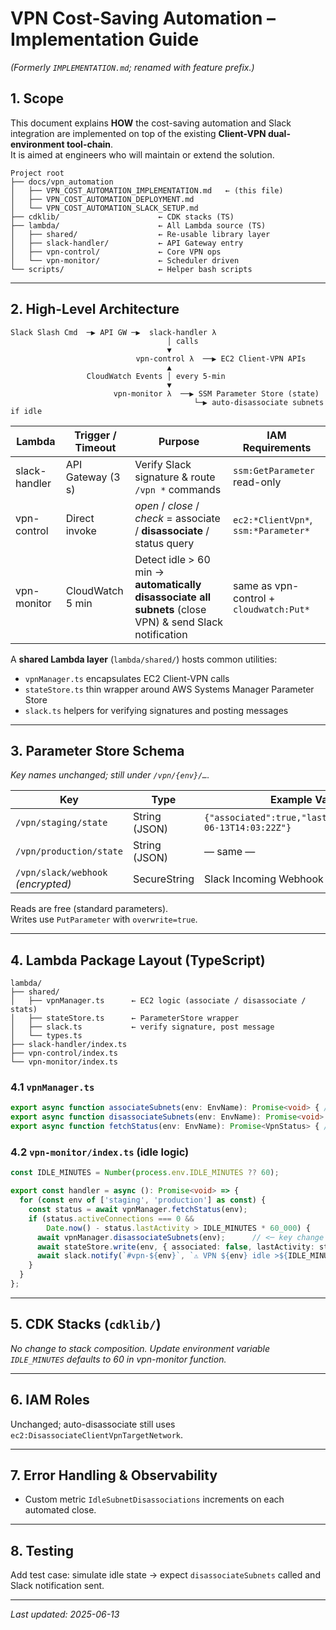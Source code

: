 # VPN Cost-Saving Automation – **Implementation Guide**

*(Formerly `IMPLEMENTATION.md`; renamed with feature prefix.)*

## 1. Scope

This document explains **HOW** the cost-saving automation and Slack integration are implemented on top of the existing **Client-VPN dual-environment tool-chain**.  
It is aimed at engineers who will maintain or extend the solution.

```
Project root
├── docs/vpn_automation
│   ├── VPN_COST_AUTOMATION_IMPLEMENTATION.md   ← (this file)
│   ├── VPN_COST_AUTOMATION_DEPLOYMENT.md
│   └── VPN_COST_AUTOMATION_SLACK_SETUP.md
├── cdklib/                      ← CDK stacks (TS)
├── lambda/                      ← All Lambda source (TS)
│   ├── shared/                  ← Re-usable library layer
│   ├── slack-handler/           ← API Gateway entry
│   ├── vpn-control/             ← Core VPN ops
│   └── vpn-monitor/             ← Scheduler driven
└── scripts/                     ← Helper bash scripts
```

---

## 2. High-Level Architecture

```text
Slack Slash Cmd  ─▶ API GW ─▶  slack-handler λ
                                   │ calls
                                   ▼
                            vpn-control λ  ──▶ EC2 Client-VPN APIs
                                   ▲
                 CloudWatch Events │ every 5-min
                                   ▼
                       vpn-monitor λ  ──▶ SSM Parameter Store (state)
                                         └─▶ auto-disassociate subnets if idle
```

| Lambda        | Trigger / Timeout | Purpose                                                                                                   | IAM Requirements                          |
| ------------- | ----------------- | --------------------------------------------------------------------------------------------------------- | ----------------------------------------- |
| slack-handler | API Gateway (3 s) | Verify Slack signature & route `/vpn *` commands                                                          | `ssm:GetParameter` read-only              |
| vpn-control   | Direct invoke     | *open* / *close* / *check* = associate / **disassociate** / status query                                  | `ec2:*ClientVpn*`, `ssm:*Parameter*`      |
| vpn-monitor   | CloudWatch 5 min  | Detect idle > 60 min → **automatically disassociate all subnets** (close VPN) & send Slack notification   | same as vpn-control + `cloudwatch:Put*`   |

A **shared Lambda layer** (`lambda/shared/`) hosts common utilities:
- `vpnManager.ts`  encapsulates EC2 Client-VPN calls
- `stateStore.ts`  thin wrapper around AWS Systems Manager Parameter Store
- `slack.ts`       helpers for verifying signatures and posting messages

---

## 3. Parameter Store Schema

_Key names unchanged; still under `/vpn/{env}/…`._

| Key                                  | Type | Example Value                                   |
| ------------------------------------ | ---- | ----------------------------------------------- |
| `/vpn/staging/state`                 | String (JSON) | `{"associated":true,"lastActivity":"2025-06-13T14:03:22Z"}` |
| `/vpn/production/state`              | String (JSON) | — same —                                        |
| `/vpn/slack/webhook` _(encrypted)_   | SecureString   | Slack Incoming Webhook URL                      |

Reads are free (standard parameters).  
Writes use `PutParameter` with `overwrite=true`.

---

## 4. Lambda Package Layout (TypeScript)

```text
lambda/
├── shared/
│   ├── vpnManager.ts      ← EC2 logic (associate / disassociate / stats)
│   ├── stateStore.ts      ← ParameterStore wrapper
│   ├── slack.ts           ← verify signature, post message
│   └── types.ts
├── slack-handler/index.ts
├── vpn-control/index.ts
└── vpn-monitor/index.ts
```

### 4.1 `vpnManager.ts`
```ts
export async function associateSubnets(env: EnvName): Promise<void> { /* … */ }
export async function disassociateSubnets(env: EnvName): Promise<void> { /* … */ }
export async function fetchStatus(env: EnvName): Promise<VpnStatus> { /* … */ }
```

### 4.2 `vpn-monitor/index.ts` (idle logic)

```ts
const IDLE_MINUTES = Number(process.env.IDLE_MINUTES ?? 60);

export const handler = async (): Promise<void> => {
  for (const env of ['staging', 'production'] as const) {
    const status = await vpnManager.fetchStatus(env);
    if (status.activeConnections === 0 &&
        Date.now() - status.lastActivity > IDLE_MINUTES * 60_000) {
      await vpnManager.disassociateSubnets(env);      // <─ key change
      await stateStore.write(env, { associated: false, lastActivity: status.lastActivity });
      await slack.notify(`#vpn-${env}`, `⚠️ VPN ${env} idle >${IDLE_MINUTES} min. Subnets disassociated.`);
    }
  }
};
```

---

## 5. CDK Stacks (`cdklib/`)

_No change to stack composition.  Update environment variable `IDLE_MINUTES` defaults to 60 in vpn-monitor function._

---

## 6. IAM Roles

Unchanged; auto-disassociate still uses `ec2:DisassociateClientVpnTargetNetwork`.

---

## 7. Error Handling & Observability
- Custom metric `IdleSubnetDisassociations` increments on each automated close.

---

## 8. Testing
Add test case: simulate idle state → expect `disassociateSubnets` called and Slack notification sent.

---

_Last updated: 2025-06-13_
